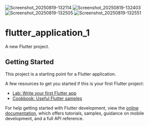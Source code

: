 ![Screenshot_20250819-132114](https://github.com/user-attachments/assets/b23f5621-8ecd-47ad-9e99-1e43d839dc25)
![Screenshot_20250819-132403](https://github.com/user-attachments/assets/74d75a7c-911c-4ff7-b9a3-b16f8710a09c)
![Screenshot_20250819-132505](https://github.com/user-attachments/assets/38381b5c-98ee-4005-bab7-77037a6c5c34)
![Screenshot_20250819-132551](https://github.com/user-attachments/assets/569cbf83-1549-472e-95f0-b8281d80c3bb)
# flutter_application_1

A new Flutter project.

## Getting Started

This project is a starting point for a Flutter application.

A few resources to get you started if this is your first Flutter project:

- [Lab: Write your first Flutter app](https://docs.flutter.dev/get-started/codelab)
- [Cookbook: Useful Flutter samples](https://docs.flutter.dev/cookbook)

For help getting started with Flutter development, view the
[online documentation](https://docs.flutter.dev/), which offers tutorials,
samples, guidance on mobile development, and a full API reference.
